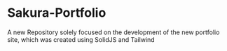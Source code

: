 # Sakura-Portfolio
A new Repository solely focused on the development of the new portfolio site, which was created using SolidJS and Tailwind
